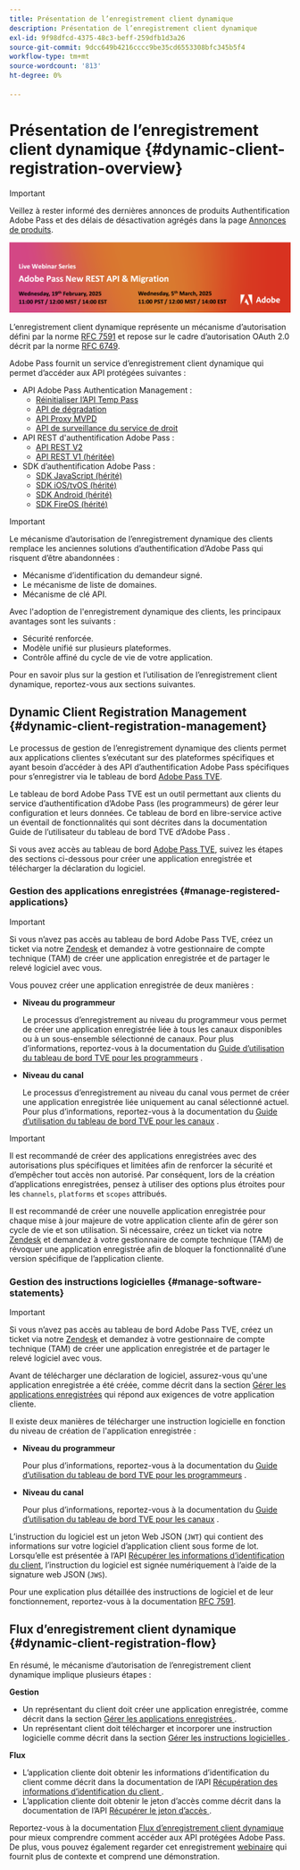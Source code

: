 ```yaml
---
title: Présentation de l’enregistrement client dynamique
description: Présentation de l’enregistrement client dynamique
exl-id: 9f98dfcd-4375-48c3-beff-259dfb1d3a26
source-git-commit: 9dcc649b4216cccc9be35cd6553308bfc345b5f4
workflow-type: tm+mt
source-wordcount: '813'
ht-degree: 0%

---
```


# Présentation de l’enregistrement client dynamique {#dynamic-client-registration-overview}

>[!IMPORTANT]
>
> Veillez à rester informé des dernières annonces de produits Authentification Adobe Pass et des délais de désactivation agrégés dans la page [Annonces de produits](/help/authentication/product-announcements.md).

<a href="https://experienceleague.adobe.com/en/docs/pass/authentication/product-announcements">![ Série de webinaires en direct ](/help/authentication/assets/rest-api-v2/live-webinar-series-banner.png)</a>

L’enregistrement client dynamique représente un mécanisme d’autorisation défini par la norme [RFC 7591](https://datatracker.ietf.org/doc/html/rfc7591) et repose sur le cadre d’autorisation OAuth 2.0 décrit par la norme [RFC 6749](https://datatracker.ietf.org/doc/html/rfc6749).

Adobe Pass fournit un service d’enregistrement client dynamique qui permet d’accéder aux API protégées suivantes :

* API Adobe Pass Authentication Management :
   * [Réinitialiser l’API Temp Pass](../../features-premium/temporary-access/temp-pass-feature.md#reset-tempass-api-access)
   * [API de dégradation](../../features-premium/degraded-access/degradation-feature.md#degradation-api-access)
   * [API Proxy MVPD](../../../integration-guide-mvpds/proxy-mvpd-webserv.md)
   * [API de surveillance du service de droit](../../features-premium/esm/entitlement-service-monitoring-api.md)
* API REST d&#39;authentification Adobe Pass :
   * [API REST V2](../rest-api-v2/apis/rest-api-v2-apis-overview.md)
   * [API REST V1 (héritée)](../../legacy/rest-api-v1/rest-api-reference.md)
* SDK d’authentification Adobe Pass :
   * [SDK JavaScript (hérité)](../../legacy/sdks/javascript-sdk/javascript-sdk-api-reference.md)
   * [SDK iOS/tvOS (hérité)](../../legacy/sdks/ios-tvos-sdk/iostvos-sdk-api-reference.md)
   * [SDK Android (hérité)](../../legacy/sdks/android-sdk/android-sdk-api-reference.md)
   * [SDK FireOS (hérité)](../../legacy/sdks/fireos-sdk/amazon-fireos-native-client-api-reference.md)

>[!IMPORTANT]
>
> Le mécanisme d’autorisation de l’enregistrement dynamique des clients remplace les anciennes solutions d’authentification d’Adobe Pass qui risquent d’être abandonnées :
>
> * Mécanisme d’identification du demandeur signé.
> * Le mécanisme de liste de domaines.
> * Mécanisme de clé API.

Avec l&#39;adoption de l&#39;enregistrement dynamique des clients, les principaux avantages sont les suivants :

* Sécurité renforcée.
* Modèle unifié sur plusieurs plateformes.
* Contrôle affiné du cycle de vie de votre application.

Pour en savoir plus sur la gestion et l’utilisation de l’enregistrement client dynamique, reportez-vous aux sections suivantes.

## Dynamic Client Registration Management {#dynamic-client-registration-management}

Le processus de gestion de l’enregistrement dynamique des clients permet aux applications clientes s’exécutant sur des plateformes spécifiques et ayant besoin d’accéder à des API d’authentification Adobe Pass spécifiques pour s’enregistrer via le tableau de bord [Adobe Pass TVE](https://experience.adobe.com/#/pass/authentication).

Le tableau de bord Adobe Pass TVE est un outil permettant aux clients du service d’authentification d’Adobe Pass (les programmeurs) de gérer leur configuration et leurs données. Ce tableau de bord en libre-service active un éventail de fonctionnalités qui sont décrites dans la documentation Guide de l’utilisateur du tableau de bord TVE d’Adobe Pass [](../../../user-guide-tve-dashboard/tve-dashboard-overview.md).

Si vous avez accès au tableau de bord [Adobe Pass TVE](https://experience.adobe.com/#/pass/authentication), suivez les étapes des sections ci-dessous pour créer une application enregistrée et télécharger la déclaration du logiciel.

### Gestion des applications enregistrées {#manage-registered-applications}

>[!IMPORTANT]
>
> Si vous n’avez pas accès au tableau de bord Adobe Pass TVE, créez un ticket via notre [Zendesk](https://adobeprimetime.zendesk.com) et demandez à votre gestionnaire de compte technique (TAM) de créer une application enregistrée et de partager le relevé logiciel avec vous.

Vous pouvez créer une application enregistrée de deux manières :

* **Niveau du programmeur**

  Le processus d’enregistrement au niveau du programmeur vous permet de créer une application enregistrée liée à tous les canaux disponibles ou à un sous-ensemble sélectionné de canaux. Pour plus d’informations, reportez-vous à la documentation du [Guide d’utilisation du tableau de bord TVE pour les programmeurs](../../../user-guide-tve-dashboard/tve-dashboard-programmers.md) .


* **Niveau du canal**

  Le processus d’enregistrement au niveau du canal vous permet de créer une application enregistrée liée uniquement au canal sélectionné actuel. Pour plus d’informations, reportez-vous à la documentation du [Guide d’utilisation du tableau de bord TVE pour les canaux](../../../user-guide-tve-dashboard/tve-dashboard-channels.md) .

>[!IMPORTANT]
>
> Il est recommandé de créer des applications enregistrées avec des autorisations plus spécifiques et limitées afin de renforcer la sécurité et d’empêcher tout accès non autorisé. Par conséquent, lors de la création d’applications enregistrées, pensez à utiliser des options plus étroites pour les `channels`, `platforms` et `scopes` attribués.
>
> Il est recommandé de créer une nouvelle application enregistrée pour chaque mise à jour majeure de votre application cliente afin de gérer son cycle de vie et son utilisation. Si nécessaire, créez un ticket via notre [Zendesk](https://adobeprimetime.zendesk.com) et demandez à votre gestionnaire de compte technique (TAM) de révoquer une application enregistrée afin de bloquer la fonctionnalité d’une version spécifique de l’application cliente.

### Gestion des instructions logicielles {#manage-software-statements}

>[!IMPORTANT]
>
> Si vous n’avez pas accès au tableau de bord Adobe Pass TVE, créez un ticket via notre [Zendesk](https://adobeprimetime.zendesk.com) et demandez à votre gestionnaire de compte technique (TAM) de créer une application enregistrée et de partager le relevé logiciel avec vous.

Avant de télécharger une déclaration de logiciel, assurez-vous qu&#39;une application enregistrée a été créée, comme décrit dans la section [Gérer les applications enregistrées](#manage-registered-applications) qui répond aux exigences de votre application cliente.

Il existe deux manières de télécharger une instruction logicielle en fonction du niveau de création de l&#39;application enregistrée :

* **Niveau du programmeur**

  Pour plus d’informations, reportez-vous à la documentation du [Guide d’utilisation du tableau de bord TVE pour les programmeurs](../../../user-guide-tve-dashboard/tve-dashboard-programmers.md) .

* **Niveau du canal**

  Pour plus d’informations, reportez-vous à la documentation du [Guide d’utilisation du tableau de bord TVE pour les canaux](../../../user-guide-tve-dashboard/tve-dashboard-channels.md) .

L’instruction du logiciel est un jeton Web JSON (`JWT`) qui contient des informations sur votre logiciel d’application client sous forme de lot. Lorsqu’elle est présentée à l’API [Récupérer les informations d’identification du client](apis/dynamic-client-registration-apis-retrieve-client-credentials.md), l’instruction du logiciel est signée numériquement à l’aide de la signature web JSON (`JWS`).

Pour une explication plus détaillée des instructions de logiciel et de leur fonctionnement, reportez-vous à la documentation [RFC 7591](https://tools.ietf.org/html/rfc7591).

## Flux d’enregistrement client dynamique {#dynamic-client-registration-flow}

En résumé, le mécanisme d’autorisation de l’enregistrement client dynamique implique plusieurs étapes :

**Gestion**

* Un représentant du client doit créer une application enregistrée, comme décrit dans la section [ Gérer les applications enregistrées ](#manage-registered-applications).
* Un représentant client doit télécharger et incorporer une instruction logicielle comme décrit dans la section [ Gérer les instructions logicielles ](#manage-software-statements).

**Flux**

* L’application cliente doit obtenir les informations d’identification du client comme décrit dans la documentation de l’API [ Récupération des informations d’identification du client ](apis/dynamic-client-registration-apis-retrieve-client-credentials.md) .
* L’application cliente doit obtenir le jeton d’accès comme décrit dans la documentation de l’API [ Récupérer le jeton d’accès ](apis/dynamic-client-registration-apis-retrieve-access-token.md) .

Reportez-vous à la documentation [Flux d’enregistrement client dynamique](flows/dynamic-client-registration-flow.md) pour mieux comprendre comment accéder aux API protégées Adobe Pass. De plus, vous pouvez également regarder cet enregistrement [webinaire](https://my.adobeconnect.com/pzkp8ujrigg1/) qui fournit plus de contexte et comprend une démonstration.

